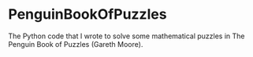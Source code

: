 # PenguinBookOfPuzzles
The Python code that I wrote to solve some mathematical puzzles in The Penguin Book of Puzzles (Gareth Moore).
